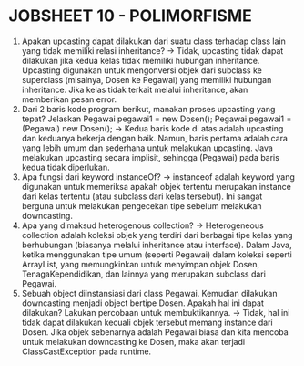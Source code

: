 # JOBSHEET 10 - POLIMORFISME

1. Apakan upcasting dapat dilakukan dari suatu class terhadap class lain yang tidak
  memiliki relasi inheritance?
  -> Tidak, upcasting tidak dapat dilakukan jika kedua kelas tidak memiliki hubungan
     inheritance. Upcasting digunakan untuk mengonversi objek dari subclass ke
     superclass (misalnya, Dosen ke Pegawai) yang memiliki hubungan inheritance.
     Jika kelas tidak terkait melalui inheritance, akan memberikan pesan error.
2. Dari 2 baris kode program berikut, manakan proses upcasting yang tepat? Jelaskan
  Pegawai pegawai1 = new Dosen();
  Pegawai pegawai1 = (Pegawai) new Dosen();
  -> Kedua baris kode di atas adalah upcasting dan keduanya bekerja dengan baik.
     Namun, baris pertama adalah cara yang lebih umum dan sederhana untuk melakukan
     upcasting. Java melakukan upcasting secara implisit, sehingga (Pegawai) pada
     baris kedua tidak diperlukan.
3. Apa fungsi dari keyword instanceOf?
  -> instanceof adalah keyword yang digunakan untuk memeriksa apakah objek tertentu
     merupakan instance dari kelas tertentu (atau subclass dari kelas tersebut).
     Ini sangat berguna untuk melakukan pengecekan tipe sebelum melakukan downcasting.
4. Apa yang dimaksud heterogenous collection?
  -> Heterogeneous collection adalah koleksi objek yang terdiri dari berbagai tipe
     kelas yang berhubungan (biasanya melalui inheritance atau interface). Dalam Java,
     ketika menggunakan tipe umum (seperti Pegawai) dalam koleksi seperti ArrayList<Pegawai>,
     yang memungkinkan untuk menyimpan objek Dosen, TenagaKependidikan, dan lainnya yang
     merupakan subclass dari Pegawai.
5. Sebuah object diinstansiasi dari class Pegawai. Kemudian dilakukan downcasting
  menjadi object bertipe Dosen. Apakah hal ini dapat dilakukan? Lakukan percobaan
  untuk membuktikannya.
  -> Tidak, hal ini tidak dapat dilakukan kecuali objek tersebut memang instance dari Dosen.
    Jika objek sebenarnya adalah Pegawai biasa dan kita mencoba untuk melakukan downcasting ke Dosen,
    maka akan terjadi ClassCastException pada runtime.
